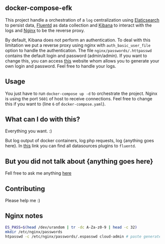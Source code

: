 docker-compose-efk
------------------

This project handle a orchestration of a `log` centralization using [Elaticsearch](https://www.elastic.co/) to persist data, [Fluentd](https://www.fluentd.org/) as data collection and [Kibana](https://www.elastic.co/products/kibana) to interact with the logs and [Nginx](https://nginx.org/) to be the reverse proxy.

By default, Kibana does not perform an authentication. To deal with this limitation we put a reverse proxy using nginx with `auth_basic_user_file` option to handle the authentication. The file `nginx/passwords/.httpasswd` contains the default login and password (admin/admin). If you want to change this, you can access [this](http://aspirine.org/htpasswd_en.html) website whom allows you to generate your own login and password. Feel free to handle your logs.

Usage
-----

You just have to run `docker-compose up -d` to orchestrate the project. Nginx is using the port `5601` of host to receive connections. Feel free to change this if you want to (line `6` of `docker-compose.yaml`).

What can I do with this?
------------------------

Everything you want. :) 

But log output of docker containers, log php requests, log {anything goes here}. In [this](https://www.fluentd.org/datasources) link you can find all datasources plugins to `fluentd`.

But you did not talk about {anything goes here}
-----------------------------------------------

Fell free to ask me anything [here](https://github.com/pedromazala/docker-compose-efk/issues)

Contributing
------------

Please help me :)

Nginx notes
------------

```sh
ES_PASS=$(head /dev/urandom | tr -dc A-Za-z0-9 | head -c 32)
mkdir /etc/nginx/passwords
htpasswd -c /etc/nginx/passwords/.espasswd cloud-admin # paste generated ES_PASS
```
